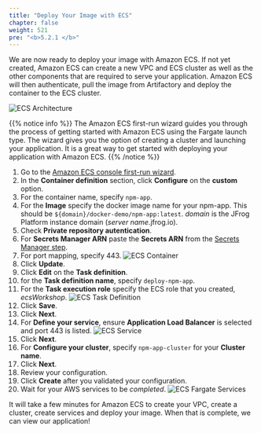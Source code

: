 ```yaml
---
title: "Deploy Your Image with ECS"
chapter: false
weight: 521
pre: "<b>5.2.1 </b>"
---
```

We are now ready to deploy your image with Amazon ECS. If not yet created, Amazon ECS can create a new VPC and ECS cluster as well as the other components that are required to serve your application. Amazon ECS will then authenticate, pull the image from Artifactory and deploy the container to the ECS cluster.

![ECS Architecture](/images/ecs-architecture.svg)

{{% notice info %}}
The Amazon ECS first-run wizard guides you through the process of getting started with Amazon ECS using the Fargate launch type. The wizard gives you the option of creating a cluster and launching your application. It is a great way to get started with deploying your application with Amazon ECS. 
{{% /notice %}}

1. Go to the [Amazon ECS console first-run wizard](https://console.aws.amazon.com/ecs/home#/firstRun).
2. In the **Container definition** section, click **Configure** on the **custom** option.
3. For the container name, specify ```npm-app```.
4. For the **Image** specify the docker image name for your npm-app. This should be ```${domain}/docker-demo/npm-app:latest```. _domain_ is the JFrog Platform instance domain (_server name_.jfrog.io).
5. Check **Private repository autentication**.
6. For **Secrets Manager ARN** paste the **Secrets ARN** from the [Secrets Manager step](80_configure_ecs_secrets.html).
7. For port mapping, specify 443.
![ECS Container](/images/ecs-container.png)
8. Click **Update**.
9. Click **Edit** on the **Task definition**.
10. for the **Task definition name**, specify ```deploy-npm-app```.
11. For the **Task execution role** specify the ECS role that you created, _ecsWorkshop_.
![ECS Task Definition](/images/ecs-task-definition.png)
12. Click **Save**.
13. Click **Next**.
14. For **Define your service**, ensure **Application Load Balancer** is selected and port 443 is listed.
![ECS Service](/images/ecs-service.png)
15. Click **Next**.
16. For **Configure your cluster**, specify ```npm-app-cluster``` for your **Cluster name**.
17. Click **Next**.
18. Review your configuration.
19. Click **Create** after you validated your configuration.
20. Wait for your AWS services to be _completed_.
![ECS Fargate Services](/images/ecs-fargate-services.png)

It will take a few minutes for Amazon ECS to create your VPC, create a cluster, create services and deploy your image. When that is complete, we can view our application!
